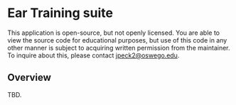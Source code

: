# Ear Training suite

This application is open-source, but not openly licensed.  You are able to view
the source code for educational purposes, but use of this code in any other
manner is subject to acquiring written permission from the maintainer.  To
inquire about this, please contact [jpeck2@oswego.edu](mailto:jpeck2@oswego.edu).

## Overview

TBD.
